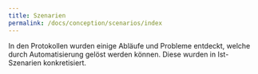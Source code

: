 ```yaml
---
title: Szenarien
permalink: /docs/conception/scenarios/index
---
```


In den Protokollen wurden einige Abläufe und Probleme entdeckt, welche durch Automatisierung gelöst werden können. Diese wurden in Ist-Szenarien konkretisiert. 

